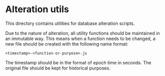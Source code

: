 # Alteration utils

This directory contains utilities for database alteration scripts.

Due to the nature of alteration, all utility functions should be maintained in an immutable way. This means when a function needs to be changed, a new file should be created with the following name format:

`<timestamp>-<function-or-purpose>.js`

The timestamp should be in the format of epoch time in seconds. The original file should be kept for historical purposes.
